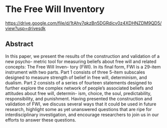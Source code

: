 # The Free Will Inventory

https://drive.google.com/file/d/1tAhy7qkzBn5DGRdicv0z4XDHNZDM9QD5/view?usp=drivesdk

## Abstract

In this paper, we present the results of the construction and validation of a new psycho-
metric tool for measuring beliefs about free will and related concepts: The Free Will Inven-
tory (FWI). In its final form, FWI is a 29-item instrument with two parts. Part 1 consists of
three 5-item subscales designed to measure strength of belief in free will, determinism,
and dualism. Part 2 consists of a series of fourteen statements designed to further explore
the complex network of people’s associated beliefs and attitudes about free will, determin-
ism, choice, the soul, predictability, responsibility, and punishment. Having presented the
construction and validation of FWI, we discuss several ways that it could be used in future
research, highlight some as yet unanswered questions that are ripe for interdisciplinary
investigation, and encourage researchers to join us in our efforts to answer these questions.